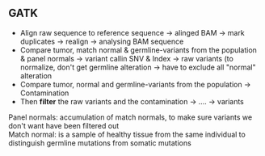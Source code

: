 ## GATK
* Align raw sequence to reference sequence -> alinged BAM -> mark duplicates -> realign -> analysing BAM sequence
* Compare tumor, match normal & germline-variants from the population & panel normals -> variant callin SNV & Index -> raw variants (to normalize, don't get germline alteration -> have to exclude all "normal" alteration
* Compare tumor, normal and germline-variants from the population -> Contamination
* Then **filter** the raw variants and the contamination -> .... -> variants

Panel normals: accumulation of match normals, to make sure variants we don't want have been filtered out  
Match normal: is a sample of healthy tissue from the same individual to distinguish germline mutations from somatic mutations
